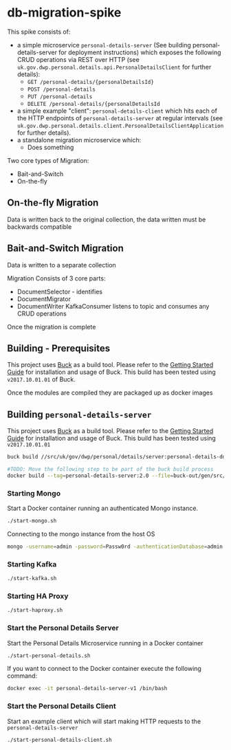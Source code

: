 # db-migration-spike

This spike consists of:
- a simple microservice `personal-details-server` (See building personal-details-server for deployment instructions) which exposes the following CRUD operations via REST over HTTP (see 
`uk.gov.dwp.personal.details.api.PersonalDetailsClient` for further details):
  - `GET /personal-details/{personalDetailsId}`
  - `POST /personal-details`
  - `PUT /personal-details`
  - `DELETE /personal-details/{personalDetailsId`
- a simple example "client": `personal-details-client` which hits each of the HTTP endpoints of `personal-details-server` at regular intervals
 (see `uk.gov.dwp.personal.details.client.PersonalDetailsClientApplication` for further details).
- a standalone migration microservice which:
  - Does something
  
  
Two core types of Migration:
- Bait-and-Switch
- On-the-fly

## On-the-fly Migration
Data is written back to the original collection, the data written must be backwards compatible

## Bait-and-Switch Migration
Data is written to a separate collection 

Migration
Consists of 3 core parts:
- DocumentSelector - identifies
- DocumentMigrator
- DocumentWriter
KafkaConsumer listens to topic and consumes any CRUD operations

Once the migration is complete

## Building - Prerequisites
This project uses [Buck](https://buckbuild.com/) as a build tool.  Please refer to the [Getting Started Guide]() for installation and usage of Buck.
This build has been tested using `v2017.10.01.01` of Buck.

Once the modules are compiled they are packaged up as docker images

## Building `personal-details-server`
This project uses [Buck](https://buckbuild.com/) as a build tool.  Please refer to the [Getting Started Guide]() for installation and usage of Buck.
This build has been tested using `v2017.10.01.01`

```bash
buck build //src/uk/gov/dwp/personal/details/server:personal-details-docker

#TODO: Move the following step to be part of the buck build process
docker build --tag=personal-details-server:2.0 --file=buck-out/gen/src/uk/gov/dwp/personal/details/server/personal-details-docker/Dockerfile .
```

### Starting Mongo
Start a Docker container running an authenticated Mongo instance.

```bash
./start-mongo.sh
```
Connecting to the mongo instance from the host OS
```bash
mongo -username=admin -password=Passw0rd -authenticationDatabase=admin localhost:28018/admin
```

### Starting Kafka
```bash
./start-kafka.sh
```

### Starting HA Proxy
```bash
./start-haproxy.sh
```

### Start the Personal Details Server
Start the Personal Details Microservice running in a Docker container
```bash
./start-personal-details.sh
```
If you want to connect to the Docker container execute the following command:
```bash
docker exec -it personal-details-server-v1 /bin/bash
```

### Start the Personal Details Client
Start an example client which will start making HTTP requests to the `personal-details-server`
```bash
./start-personal-details-client.sh
```